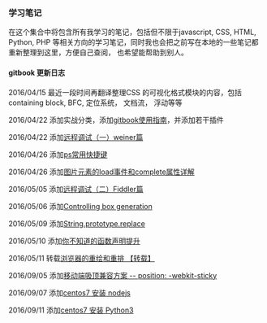 ### 学习笔记

在这个集合中将包含所有我学习的笔记，包括但不限于javascript, CSS, HTML, Python, PHP
等相关方向的学习笔记，同时我也会把之前写在本地的一些笔记都重新整理到这里，方便自己查阅，
也希望能帮助到别人。

#### gitbook 更新日志

2016/04/15 最近一段时间再翻译整理CSS 的可视化格式模块的内容，包括containing block, BFC, 定位系统， 文档流， 浮动等等

2016/04/22 添加实战分类，添加[gitbook使用指南](/in_action/gitbook使用指南.md)，并添加若干插件

2016/04/22 添加[远程调试（一）weiner篇](/in_action/remote-debug1.md)

2016/04/26 添加[ps常用快捷键](/in_action/photoshop-hot-key.md)

2016/04/26 添加[图片元素的load事件和complete属性详解](/js/essay/image_complete_load.md)

2016/05/05 添加[远程调试（二）Fiddler篇](/in_action/remote-debug2.md)

2016/05/06 添加[Controlling box generation](/css/concept/visuren_box-gen.md)

2016/05/09 添加[String.prototype.replace](/js/String/String.prototype.replace.md)

2016/05/10 添加[你不知道的函数声明提升](/js/essay/function_hoisting.md)

2016/05/11 转载[浏览器的重绘和重排 【转载】](/css/concept/redraw_reflow.md)

2016/09/05 添加[移动端吸顶兼容方案 -- position: -webkit-sticky](/js/essay/compatible_fixed_top_bar_solution.md)

2016/09/07 添加[centos7 安装 nodejs](/in_action/centos7_install_nodejs_with_nvm.md)

2016/09/11 添加[centos7 安装 Python3](/in_action/CentOS7_install_Python3.md)